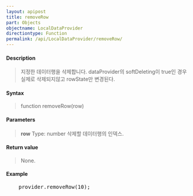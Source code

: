 ```yaml
---
layout: apipost
title: removeRow
part: Objects
objectname: LocalDataProvider
directiontype: Function
permalink: /api/LocalDataProvider/removeRow/
---
```



#### Description

> 지정한 데이터행을 삭제합니다.
> dataProvider의 softDeleting이 true인 경우 실제로 삭제되지않고 rowState만 변경된다.

#### Syntax

> function removeRow(row)

#### Parameters

> **row**
> Type: number
> 삭제할 데이터행의 인덱스.

#### Return value

> None.

#### Example

<pre class="prettyprint">
    provider.removeRow(10);
</pre>


